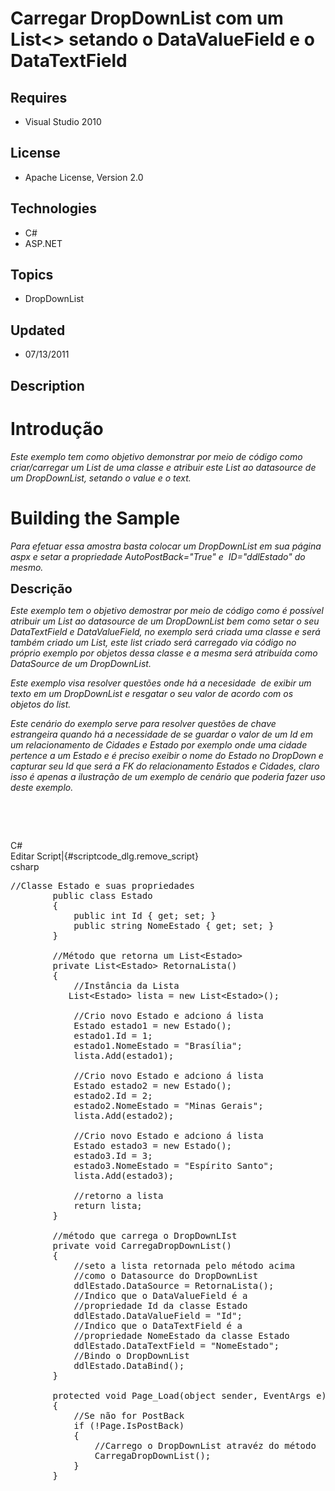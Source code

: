 # Carregar DropDownList com um List<> setando o DataValueField e o DataTextField
## Requires
- Visual Studio 2010
## License
- Apache License, Version 2.0
## Technologies
- C#
- ASP.NET
## Topics
- DropDownList
## Updated
- 07/13/2011
## Description

<h1>Introdu&ccedil;&atilde;o</h1>
<p><em>Este exemplo tem como objetivo demonstrar por meio de c&oacute;digo como criar/carregar um List de uma classe e atribuir este List ao datasource de um DropDownList, setando o value e o text.</em></p>
<h1><span>Building the Sample</span></h1>
<p><em>Para efetuar essa amostra basta colocar um DropDownList em sua p&aacute;gina aspx e setar a propriedade&nbsp;AutoPostBack=&quot;True&quot; e &nbsp;ID=&quot;ddlEstado&quot; do mesmo.</em></p>
<p><span style="font-size:20px; font-weight:bold">Descri&ccedil;&atilde;o</span></p>
<p><em>Este exemplo tem o objetivo demostrar por meio de c&oacute;digo como &eacute; poss&iacute;vel atribuir um List ao datasource de um DropDownList bem como setar o seu DataTextField e DataValueField, no exemplo ser&aacute; criada uma classe e ser&aacute;
 tamb&eacute;m criado um List, este list criado ser&aacute; carregado via c&oacute;digo no pr&oacute;prio exemplo por objetos dessa classe e a mesma ser&aacute; atribu&iacute;da como DataSource de um DropDownList.</em></p>
<p><em>Este exemplo visa resolver quest&otilde;es onde h&aacute; a necesidade &nbsp;de exibir um texto em um DropDownList e resgatar o seu valor de acordo com os objetos do list.</em></p>
<p><em>Este cen&aacute;rio do exemplo serve para resolver quest&otilde;es de chave estrangeira quando h&aacute; a necessidade de se guardar o valor de um Id em um relacionamento de Cidades e Estado por exemplo onde uma cidade pertence a um Estado e &eacute;
 preciso exeibir o nome do Estado no DropDown e capturar seu Id que ser&aacute; a FK do relacionamento Estados e Cidades, claro isso &eacute; apenas a ilustra&ccedil;&atilde;o de um exemplo de cen&aacute;rio que poderia fazer uso deste exemplo.</em></p>
<p><em><br>
</em></p>
<p>&nbsp;</p>
<div class="scriptcode">
<div class="pluginEditHolder" pluginCommand="mceScriptCode">
<div class="title"><span>C#</span></div>
<div class="pluginLinkHolder"><span class="pluginEditHolderLink">Editar Script</span>|<span class="pluginRemoveHolderLink">{#scriptcode_dlg.remove_script}</span></div>
<span class="hidden">csharp</span>

<div class="preview">
<pre class="csharp"><span class="cs__com">//Classe&nbsp;Estado&nbsp;e&nbsp;suas&nbsp;propriedades</span>&nbsp;
&nbsp;&nbsp;&nbsp;&nbsp;&nbsp;&nbsp;&nbsp;&nbsp;<span class="cs__keyword">public</span>&nbsp;<span class="cs__keyword">class</span>&nbsp;Estado&nbsp;
&nbsp;&nbsp;&nbsp;&nbsp;&nbsp;&nbsp;&nbsp;&nbsp;{&nbsp;
&nbsp;&nbsp;&nbsp;&nbsp;&nbsp;&nbsp;&nbsp;&nbsp;&nbsp;&nbsp;&nbsp;&nbsp;<span class="cs__keyword">public</span>&nbsp;<span class="cs__keyword">int</span>&nbsp;Id&nbsp;{&nbsp;<span class="cs__keyword">get</span>;&nbsp;<span class="cs__keyword">set</span>;&nbsp;}&nbsp;
&nbsp;&nbsp;&nbsp;&nbsp;&nbsp;&nbsp;&nbsp;&nbsp;&nbsp;&nbsp;&nbsp;&nbsp;<span class="cs__keyword">public</span>&nbsp;<span class="cs__keyword">string</span>&nbsp;NomeEstado&nbsp;{&nbsp;<span class="cs__keyword">get</span>;&nbsp;<span class="cs__keyword">set</span>;&nbsp;}&nbsp;
&nbsp;&nbsp;&nbsp;&nbsp;&nbsp;&nbsp;&nbsp;&nbsp;}&nbsp;&nbsp;&nbsp;&nbsp;&nbsp;&nbsp;&nbsp;&nbsp;&nbsp;&nbsp;
&nbsp;
&nbsp;&nbsp;&nbsp;&nbsp;&nbsp;&nbsp;&nbsp;&nbsp;<span class="cs__com">//M&eacute;todo&nbsp;que&nbsp;retorna&nbsp;um&nbsp;List&lt;Estado&gt;</span>&nbsp;
&nbsp;&nbsp;&nbsp;&nbsp;&nbsp;&nbsp;&nbsp;&nbsp;<span class="cs__keyword">private</span>&nbsp;List&lt;Estado&gt;&nbsp;RetornaLista()&nbsp;
&nbsp;&nbsp;&nbsp;&nbsp;&nbsp;&nbsp;&nbsp;&nbsp;{&nbsp;
&nbsp;&nbsp;&nbsp;&nbsp;&nbsp;&nbsp;&nbsp;&nbsp;&nbsp;&nbsp;&nbsp;&nbsp;<span class="cs__com">//Inst&acirc;ncia&nbsp;da&nbsp;Lista</span>&nbsp;
&nbsp;&nbsp;&nbsp;&nbsp;&nbsp;&nbsp;&nbsp;&nbsp;&nbsp;&nbsp;&nbsp;List&lt;Estado&gt;&nbsp;lista&nbsp;=&nbsp;<span class="cs__keyword">new</span>&nbsp;List&lt;Estado&gt;();&nbsp;
&nbsp;
&nbsp;&nbsp;&nbsp;&nbsp;&nbsp;&nbsp;&nbsp;&nbsp;&nbsp;&nbsp;&nbsp;&nbsp;<span class="cs__com">//Crio&nbsp;novo&nbsp;Estado&nbsp;e&nbsp;adciono&nbsp;&aacute;&nbsp;lista</span>&nbsp;
&nbsp;&nbsp;&nbsp;&nbsp;&nbsp;&nbsp;&nbsp;&nbsp;&nbsp;&nbsp;&nbsp;&nbsp;Estado&nbsp;estado1&nbsp;=&nbsp;<span class="cs__keyword">new</span>&nbsp;Estado();&nbsp;
&nbsp;&nbsp;&nbsp;&nbsp;&nbsp;&nbsp;&nbsp;&nbsp;&nbsp;&nbsp;&nbsp;&nbsp;estado1.Id&nbsp;=&nbsp;<span class="cs__number">1</span>;&nbsp;
&nbsp;&nbsp;&nbsp;&nbsp;&nbsp;&nbsp;&nbsp;&nbsp;&nbsp;&nbsp;&nbsp;&nbsp;estado1.NomeEstado&nbsp;=&nbsp;<span class="cs__string">&quot;Bras&iacute;lia&quot;</span>;&nbsp;
&nbsp;&nbsp;&nbsp;&nbsp;&nbsp;&nbsp;&nbsp;&nbsp;&nbsp;&nbsp;&nbsp;&nbsp;lista.Add(estado1);&nbsp;
&nbsp;
&nbsp;&nbsp;&nbsp;&nbsp;&nbsp;&nbsp;&nbsp;&nbsp;&nbsp;&nbsp;&nbsp;&nbsp;<span class="cs__com">//Crio&nbsp;novo&nbsp;Estado&nbsp;e&nbsp;adciono&nbsp;&aacute;&nbsp;lista</span>&nbsp;
&nbsp;&nbsp;&nbsp;&nbsp;&nbsp;&nbsp;&nbsp;&nbsp;&nbsp;&nbsp;&nbsp;&nbsp;Estado&nbsp;estado2&nbsp;=&nbsp;<span class="cs__keyword">new</span>&nbsp;Estado();&nbsp;
&nbsp;&nbsp;&nbsp;&nbsp;&nbsp;&nbsp;&nbsp;&nbsp;&nbsp;&nbsp;&nbsp;&nbsp;estado2.Id&nbsp;=&nbsp;<span class="cs__number">2</span>;&nbsp;
&nbsp;&nbsp;&nbsp;&nbsp;&nbsp;&nbsp;&nbsp;&nbsp;&nbsp;&nbsp;&nbsp;&nbsp;estado2.NomeEstado&nbsp;=&nbsp;<span class="cs__string">&quot;Minas&nbsp;Gerais&quot;</span>;&nbsp;
&nbsp;&nbsp;&nbsp;&nbsp;&nbsp;&nbsp;&nbsp;&nbsp;&nbsp;&nbsp;&nbsp;&nbsp;lista.Add(estado2);&nbsp;
&nbsp;
&nbsp;&nbsp;&nbsp;&nbsp;&nbsp;&nbsp;&nbsp;&nbsp;&nbsp;&nbsp;&nbsp;&nbsp;<span class="cs__com">//Crio&nbsp;novo&nbsp;Estado&nbsp;e&nbsp;adciono&nbsp;&aacute;&nbsp;lista</span>&nbsp;
&nbsp;&nbsp;&nbsp;&nbsp;&nbsp;&nbsp;&nbsp;&nbsp;&nbsp;&nbsp;&nbsp;&nbsp;Estado&nbsp;estado3&nbsp;=&nbsp;<span class="cs__keyword">new</span>&nbsp;Estado();&nbsp;
&nbsp;&nbsp;&nbsp;&nbsp;&nbsp;&nbsp;&nbsp;&nbsp;&nbsp;&nbsp;&nbsp;&nbsp;estado3.Id&nbsp;=&nbsp;<span class="cs__number">3</span>;&nbsp;
&nbsp;&nbsp;&nbsp;&nbsp;&nbsp;&nbsp;&nbsp;&nbsp;&nbsp;&nbsp;&nbsp;&nbsp;estado3.NomeEstado&nbsp;=&nbsp;<span class="cs__string">&quot;Esp&iacute;rito&nbsp;Santo&quot;</span>;&nbsp;
&nbsp;&nbsp;&nbsp;&nbsp;&nbsp;&nbsp;&nbsp;&nbsp;&nbsp;&nbsp;&nbsp;&nbsp;lista.Add(estado3);&nbsp;
&nbsp;
&nbsp;&nbsp;&nbsp;&nbsp;&nbsp;&nbsp;&nbsp;&nbsp;&nbsp;&nbsp;&nbsp;&nbsp;<span class="cs__com">//retorno&nbsp;a&nbsp;lista</span>&nbsp;
&nbsp;&nbsp;&nbsp;&nbsp;&nbsp;&nbsp;&nbsp;&nbsp;&nbsp;&nbsp;&nbsp;&nbsp;<span class="cs__keyword">return</span>&nbsp;lista;&nbsp;
&nbsp;&nbsp;&nbsp;&nbsp;&nbsp;&nbsp;&nbsp;&nbsp;}&nbsp;
&nbsp;
&nbsp;&nbsp;&nbsp;&nbsp;&nbsp;&nbsp;&nbsp;&nbsp;<span class="cs__com">//m&eacute;todo&nbsp;que&nbsp;carrega&nbsp;o&nbsp;DropDownLIst</span>&nbsp;
&nbsp;&nbsp;&nbsp;&nbsp;&nbsp;&nbsp;&nbsp;&nbsp;<span class="cs__keyword">private</span>&nbsp;<span class="cs__keyword">void</span>&nbsp;CarregaDropDownList()&nbsp;
&nbsp;&nbsp;&nbsp;&nbsp;&nbsp;&nbsp;&nbsp;&nbsp;{&nbsp;
&nbsp;&nbsp;&nbsp;&nbsp;&nbsp;&nbsp;&nbsp;&nbsp;&nbsp;&nbsp;&nbsp;&nbsp;<span class="cs__com">//seto&nbsp;a&nbsp;lista&nbsp;retornada&nbsp;pelo&nbsp;m&eacute;todo&nbsp;acima</span>&nbsp;
&nbsp;&nbsp;&nbsp;&nbsp;&nbsp;&nbsp;&nbsp;&nbsp;&nbsp;&nbsp;&nbsp;&nbsp;<span class="cs__com">//como&nbsp;o&nbsp;Datasource&nbsp;do&nbsp;DropDownList</span>&nbsp;
&nbsp;&nbsp;&nbsp;&nbsp;&nbsp;&nbsp;&nbsp;&nbsp;&nbsp;&nbsp;&nbsp;&nbsp;ddlEstado.DataSource&nbsp;=&nbsp;RetornaLista();&nbsp;
&nbsp;&nbsp;&nbsp;&nbsp;&nbsp;&nbsp;&nbsp;&nbsp;&nbsp;&nbsp;&nbsp;&nbsp;<span class="cs__com">//Indico&nbsp;que&nbsp;o&nbsp;DataValueField&nbsp;&eacute;&nbsp;a&nbsp;</span>&nbsp;
&nbsp;&nbsp;&nbsp;&nbsp;&nbsp;&nbsp;&nbsp;&nbsp;&nbsp;&nbsp;&nbsp;&nbsp;<span class="cs__com">//propriedade&nbsp;Id&nbsp;da&nbsp;classe&nbsp;Estado</span>&nbsp;
&nbsp;&nbsp;&nbsp;&nbsp;&nbsp;&nbsp;&nbsp;&nbsp;&nbsp;&nbsp;&nbsp;&nbsp;ddlEstado.DataValueField&nbsp;=&nbsp;<span class="cs__string">&quot;Id&quot;</span>;&nbsp;
&nbsp;&nbsp;&nbsp;&nbsp;&nbsp;&nbsp;&nbsp;&nbsp;&nbsp;&nbsp;&nbsp;&nbsp;<span class="cs__com">//Indico&nbsp;que&nbsp;o&nbsp;DataTextField&nbsp;&eacute;&nbsp;a&nbsp;</span>&nbsp;
&nbsp;&nbsp;&nbsp;&nbsp;&nbsp;&nbsp;&nbsp;&nbsp;&nbsp;&nbsp;&nbsp;&nbsp;<span class="cs__com">//propriedade&nbsp;NomeEstado&nbsp;da&nbsp;classe&nbsp;Estado</span>&nbsp;
&nbsp;&nbsp;&nbsp;&nbsp;&nbsp;&nbsp;&nbsp;&nbsp;&nbsp;&nbsp;&nbsp;&nbsp;ddlEstado.DataTextField&nbsp;=&nbsp;<span class="cs__string">&quot;NomeEstado&quot;</span>;&nbsp;&nbsp;
&nbsp;&nbsp;&nbsp;&nbsp;&nbsp;&nbsp;&nbsp;&nbsp;&nbsp;&nbsp;&nbsp;&nbsp;<span class="cs__com">//Bindo&nbsp;o&nbsp;DropDownList</span>&nbsp;
&nbsp;&nbsp;&nbsp;&nbsp;&nbsp;&nbsp;&nbsp;&nbsp;&nbsp;&nbsp;&nbsp;&nbsp;ddlEstado.DataBind();&nbsp;
&nbsp;&nbsp;&nbsp;&nbsp;&nbsp;&nbsp;&nbsp;&nbsp;}&nbsp;
&nbsp;
&nbsp;&nbsp;&nbsp;&nbsp;&nbsp;&nbsp;&nbsp;&nbsp;<span class="cs__keyword">protected</span>&nbsp;<span class="cs__keyword">void</span>&nbsp;Page_Load(<span class="cs__keyword">object</span>&nbsp;sender,&nbsp;EventArgs&nbsp;e)&nbsp;
&nbsp;&nbsp;&nbsp;&nbsp;&nbsp;&nbsp;&nbsp;&nbsp;{&nbsp;
&nbsp;&nbsp;&nbsp;&nbsp;&nbsp;&nbsp;&nbsp;&nbsp;&nbsp;&nbsp;&nbsp;&nbsp;<span class="cs__com">//Se&nbsp;n&atilde;o&nbsp;for&nbsp;PostBack</span>&nbsp;
&nbsp;&nbsp;&nbsp;&nbsp;&nbsp;&nbsp;&nbsp;&nbsp;&nbsp;&nbsp;&nbsp;&nbsp;<span class="cs__keyword">if</span>&nbsp;(!Page.IsPostBack)&nbsp;
&nbsp;&nbsp;&nbsp;&nbsp;&nbsp;&nbsp;&nbsp;&nbsp;&nbsp;&nbsp;&nbsp;&nbsp;{&nbsp;
&nbsp;&nbsp;&nbsp;&nbsp;&nbsp;&nbsp;&nbsp;&nbsp;&nbsp;&nbsp;&nbsp;&nbsp;&nbsp;&nbsp;&nbsp;&nbsp;<span class="cs__com">//Carrego&nbsp;o&nbsp;DropDownList&nbsp;atrav&eacute;z&nbsp;do&nbsp;m&eacute;todo</span>&nbsp;
&nbsp;&nbsp;&nbsp;&nbsp;&nbsp;&nbsp;&nbsp;&nbsp;&nbsp;&nbsp;&nbsp;&nbsp;&nbsp;&nbsp;&nbsp;&nbsp;CarregaDropDownList();&nbsp;
&nbsp;&nbsp;&nbsp;&nbsp;&nbsp;&nbsp;&nbsp;&nbsp;&nbsp;&nbsp;&nbsp;&nbsp;}&nbsp;
&nbsp;&nbsp;&nbsp;&nbsp;&nbsp;&nbsp;&nbsp;&nbsp;}</pre>
</div>
</div>
</div>
